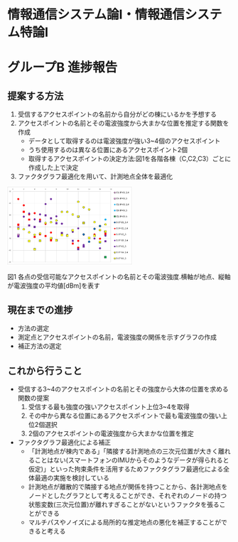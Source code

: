 # 情報通信システム論Ⅰ・情報通信システム特論Ⅰ 
# グループB 進捗報告

## 提案する方法
1. 受信するアクセスポイントの名前から自分がどの棟にいるかを予想する
1. アクセスポイントの名前とその電波強度から大まかな位置を推定する関数を作成
   - データとして取得するのは電波強度が強い3~4個のアクセスポイント
   - うち使用するのは異なる位置にあるアクセスポイント2個
   - 取得するアクセスポイントの決定方法:図1を各階各棟（C,C2,C3）ごとに作成した上で決定
1. ファクタグラフ最適化を用いて、計測地点全体を最適化

<img src="image.png" width="280">

図1 各点の受信可能なアクセスポイントの名前とその電波強度.横軸が地点、縦軸が電波強度の平均値[dBm]を表す

## 現在までの進捗
- 方法の選定
- 測定点とアクセスポイントの名前，電波強度の関係を示すグラフの作成
- 補正方法の選定
## これから行うこと
- 受信する3~4のアクセスポイントの名前とその強度から大体の位置を求める関数の提案
    1. 受信する最も強度の強いアクセスポイント上位3~4を取得
    1. その中から異なる位置にあるアクセスポイントで最も電波強度の強い上位2個選択
    1. 2個のアクセスポイントの電波強度から大まかな位置を推定
- ファクタグラフ最適化による補正
  - 「計測地点が棟内である」「隣接する計測地点の三次元位置が大きく離れることはない(スマートフォンのIMUからそのようなデータが得られると仮定)」といった拘束条件を活用するためファクタグラフ最適化による全体最適の実施を検討している
  - 計測地点が離散的で隣接する地点が関係を持つことから、各計測地点をノードとしたグラフとして考えることができ、それぞれのノードの持つ状態変数(三次元位置)が離れすぎることがないというファクタを張ることができる
  - マルチパスやノイズによる局所的な推定地点の悪化を補正することができると考える